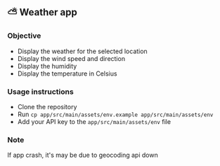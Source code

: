 ## ⛅️ Weather app

### Objective

- Display the weather for the selected location
- Display the wind speed and direction
- Display the humidity
- Display the temperature in Celsius

### Usage instructions

- Clone the repository
- Run `cp app/src/main/assets/env.example app/src/main/assets/env`
- Add your API key to the `app/src/main/assets/env` file

### Note

If app crash, it's may be due to geocoding api down